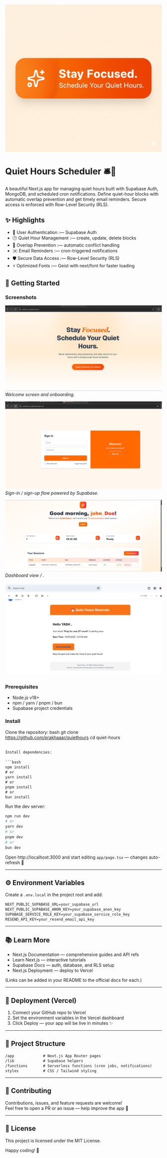 ![logo](/public/logo.png)

# Quiet Hours Scheduler 🛎️🌙

A beautiful Next.js app for managing quiet hours built with Supabase Auth, MongoDB, and scheduled cron notifications. Define quiet-hour blocks with automatic overlap prevention and get timely email reminders. Secure access is enforced with Row-Level Security (RLS).

## ✨ Highlights

- 🔐 User Authentication :— Supabase Auth
- 🕒 Quiet Hour Management :— create, update, delete blocks
- 🚫 Overlap Prevention :— automatic conflict handling
- ✉️ Email Reminders :— cron-triggered notifications
- 🛡️ Secure Data Access :— Row-Level Security (RLS)
- ⚡ Optimized Fonts :— Geist with next/font for faster loading

## 🧭 Getting Started

### Screenshots

![Welcome Page](/public/welcomepage.png)  
_Welcome screen and onboarding._

![Auth Page](/public/authpage.png)  
_Sign-in / sign-up flow powered by Supabase._

![Dashboard Email](/public/dashboard1.png)  
_Dashboard view / ._

![mail](/public/mail.png)

### Prerequisites

- Node.js v18+
- npm / yarn / pnpm / bun
- Supabase project credentials

### Install

Clone the repository:
bash
git clone https://github.com/prakhaaar/quiethours
cd quiet-hours

````

Install dependencies:

```bash
npm install
# or
yarn install
# or
pnpm install
# or
bun install
````

Run the dev server:

```bash
npm run dev
# or
yarn dev
# or
pnpm dev
# or
bun dev
```

Open http://localhost:3000 and start editing `app/page.tsx` — changes auto-refresh 🔁

---

## ⚙️ Environment Variables

Create a `.env.local` in the project root and add:

```env
NEXT_PUBLIC_SUPABASE_URL=your_supabase_url
NEXT_PUBLIC_SUPABASE_ANON_KEY=your_supabase_anon_key
SUPABASE_SERVICE_ROLE_KEY=your_supabase_service_role_key
RESEND_API_KEY=your_resend_email_api_key
```

---

## 📚 Learn More

- Next.js Documentation — comprehensive guides and API refs
- Learn Next.js — interactive tutorials
- Supabase Docs — auth, database, and RLS setup
- Next.js Deployment — deploy to Vercel

(Links can be added in your README to the official docs for each.)

---

## 🚀 Deployment (Vercel)

1. Connect your GitHub repo to Vercel
2. Set the environment variables in the Vercel dashboard
3. Click Deploy — your app will be live in minutes ✨

---

## 📁 Project Structure

```
/app             # Next.js App Router pages
/lib             # Supabase helpers
/functions       # Serverless functions (cron jobs, notifications)
styles           # CSS / Tailwind styling
```

---

## 🤝 Contributing

Contributions, issues, and feature requests are welcome!  
Feel free to open a PR or an issue — help improve the app 💖

---

## 🧾 License

This project is licensed under the MIT License.

Happy coding! 🚀
